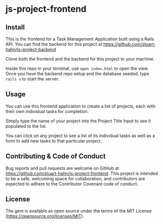 # js-project-frontend

## Install
This is the frontend for a Task Management Application built using a Rails API. You can find the backend for this project at https://github.com/stuart-hahn/js-project-backend

Clone both the frontend and the backend for this project to your machine.

Inside this repo in your terminal, use `open index.html` to open the view. Once you have the backend repo setup and the database seeded, type `rails s` to start the server.

## Usage
You can use this frontend application to create a list of projects, each with their own individual tasks for completion.

Simply type the name of your project into the Project Title Input to see it populated to the list.

You can click on any project to see a list of its individual tasks as well as a form to add new tasks to that particular project.

## Contributing & Code of Conduct
Bug reports and pull requests are welcome on GitHub at https://github.com/stuart-hahn/js-project-frontend. This project is intended to be a safe, welcoming space for collaboration, and contributors are expected to adhere to the Contributor Covenant code of conduct.

## License
The gem is available as open source under the terms of the MIT License (https://opensource.org/licenses/MIT).